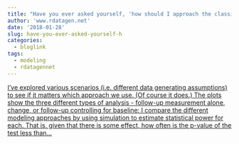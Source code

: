```yaml
---
title: "Have you ever asked yourself, 'how should I approach the classic pre-post analysis?'"
author: 'www.rdatagen.net'
date: '2018-01-28'
slug: have-you-ever-asked-yourself-h
categories:
  - bloglink
tags:
  - modeling
  - rdatagennet
---
```


[I’ve explored various scenarios (i.e. different data generating assumptions) to see if it matters which approach we use. (Of course it does.) The plots show the three different types of analysis - follow-up measurement alone, change, or follow-up controlling for baseline: I compare the different modeling approaches by using simulation to estimate statistical power for each. That is, given that there is some effect, how often is the p-value of the test less than...<click to read more>](https://www.rdatagen.net/post/thinking-about-the-run-of-the-mill-pre-post-analysis/)

